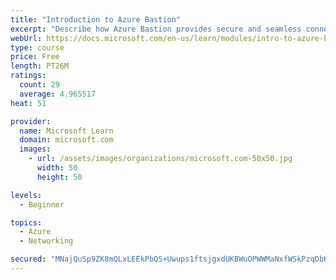 ```yaml
---
title: "Introduction to Azure Bastion"
excerpt: "Describe how Azure Bastion provides secure and seamless connectivity to your VMs directly in the Azure portal. Determine whether Azure Bastion can replace your administrative jump boxes."
webUrl: https://docs.microsoft.com/en-us/learn/modules/intro-to-azure-bastion/
type: course
price: Free
length: PT26M
ratings:
  count: 29
  average: 4.965517
heat: 51

provider:
  name: Microsoft Learn
  domain: microsoft.com
  images:
    - url: /assets/images/organizations/microsoft.com-50x50.jpg
      width: 50
      height: 50

levels:
  - Beginner

topics:
  - Azure
  - Networking

secured: "MNajQuSp9ZK8mQLxLEEkPbQS+Uwups1ftsjgxdUKBWuOPWWMaNxfWSkPzqDbKRJyXqj89uBuL+zMdVo4xqTwIvsenE3I7eSl+0DxHNoMfSbmmpoboR6TDYQNBxLO4USvPb2H0yISnHTUwEHK+N1jpB7tZxpyZz0GmOHnZHHDplngW0xm2IfyZHGerkmBPGlIFskQsBTtPV0A4oaGRA4ImCL3JmxpFFP2gEKdKdVHCDkqyLA1Y36BeddKiBt99RWEN69j7wCYqPjdnqNr8IoYc+6gEnYQ/rCtfC5bnvParV3AhySJmdEzRFdlUQAfRDzxAei81kEET/CCpj+LxI8oCWDXmBs3df72/FKtoho7X2ovqihc5zFrLEoXuIsTvFRrcauufBr3uHeQ2aeXsZigZIO/lgafN0rUjS2ocFrPs00=;GzMRf0lB/VTeJYx4T1LtNA=="
---
```


